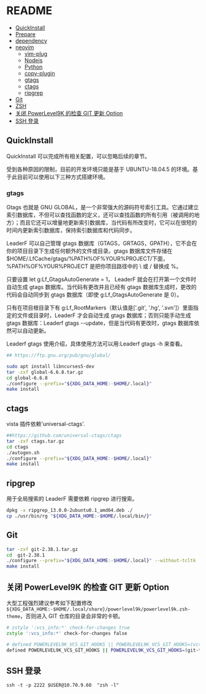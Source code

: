 # README

- [QuickInstall](#quickinstall)
- [Prepare](#prepare)
- [dependency](#dependency)
- [neovim](#neovim)
  - [vim-plug](#vim-plug)
  - [Nodejs](#nodejs)
  - [Python](#python)
  - [copy-plugin](#copy-plugin)
  - [gtags](#gtags)
  - [ctags](#ctags)
  - [ripgrep](#ripgrep)
- [Git](#git)
- [ZSH](#zsh)
- [关闭 PowerLevel9K 的检查 GIT 更新 Option](#关闭-powerlevel9k-的检查-git-更新-option)
- [SSH 登录](#ssh-登录)

<!-- vim-markdown-toc -->

## QuickInstall

QuickInstall 可以完成所有相关配置，可以忽略后续的章节。

受到各种原因的限制，目前的开发环境只能是基于 UBUNTU-18.04.5 的环境。基于此目前可以使用以下三种方式搭建环境。

### gtags

Gtags 也就是 GNU GLOBAL，是一个非常强大的源码符号索引工具。它通过建立索引数据库，不但可以查找函数的定义，还可以查找函数的所有引用（被调用的地方）；而且它还可以增量地更新索引数据库，当代码有所改变时，它可以在很短的时间内更新索引数据库，保持索引数据库和代码同步。

LeaderF 可以自己管理 gtags 数据库（GTAGS，GRTAGS，GPATH），它不会在你的项目目录下生成任何额外的文件或目录。gtags 数据库文件存储在$HOME/.LfCache/gtags/%PATH%OF%YOUR%PROJECT/下面， %PATH%OF%YOUR%PROJECT 是把你项目路径中的 \ 或 / 替换成 %。

只要设置 let g:Lf_GtagsAutoGenerate = 1， LeaderF 就会在打开第一个文件时自动生成 gtags 数据库。当代码有更改并且已经有 gtags 数据库生成时，更改的代码会自动同步到 gtags 数据库（即使 g:Lf_GtagsAutoGenerate 是 0）。

只有在项目根目录下有 g:Lf_RootMarkers（默认值是['.git', '.hg', '.svn']）里面指定的文件或目录时，LeaderF 才会自动生成 gtags 数据库；否则只能手动生成 gtags 数据库：Leaderf gtags --update，但是当代码有更改时，gtags 数据库依然可以自动更新。

Leaderf gtags 使用介绍，具体使用方法可以用:Leaderf gtags -h 来查看。

```bash
## https://ftp.gnu.org/pub/gnu/global/

sudo apt install libncurses5-dev
tar -zxf global-6.6.8.tar.gz
cd global-6.6.8
./configure --prefix="${XDG_DATA_HOME:-$HOME/.local}"
make install
```

## ctags

vista 插件依赖'universal-ctags'.

```bash
##https://github.com/universal-ctags/ctags
tar -zxf ctags.tar.gz
cd ctags
./autogen.sh
./configure --prefix="${XDG_DATA_HOME:-$HOME/.local}"
make install
```

## ripgrep

用于全局搜索的 LeaderF 需要依赖 ripgrep 进行搜索。

```bash
dpkg -x ripgrep_13.0.0-2ubuntu0.1_amd64.deb ./
cp ./usr/bin/rg "${XDG_DATA_HOME:-$HOME/.local/bin/}"
```

## Git

```bash
tar -zxf git-2.38.1.tar.gz
cd  git-2.38.1
./configure --prefix="${XDG_DATA_HOME:-$HOME/.local}" --without-tcltk
make install
```

## 关闭 PowerLevel9K 的检查 GIT 更新 Option

大型工程强烈建议参考如下配置修改`${XDG_DATA_HOME:-$HOME/.local/share}/powerlevel9k/powerlevel9k.zsh-theme`，否则进入 GIT 仓库的目录会非常的卡顿。

```zsh
# zstyle ':vcs_info:*' check-for-changes true
zstyle ':vcs_info:*' check-for-changes false

# defined POWERLEVEL9K_VCS_GIT_HOOKS || POWERLEVEL9K_VCS_GIT_HOOKS=(vcs-detect-changes git-untracked git-aheadbehind git-stash git-remotebranch git-tagname)
defined POWERLEVEL9K_VCS_GIT_HOOKS || POWERLEVEL9K_VCS_GIT_HOOKS=(git-tagname)
```

## SSH 登录

```
ssh -t -p 2222 $USER@10.70.9.60  "zsh -l"
```
